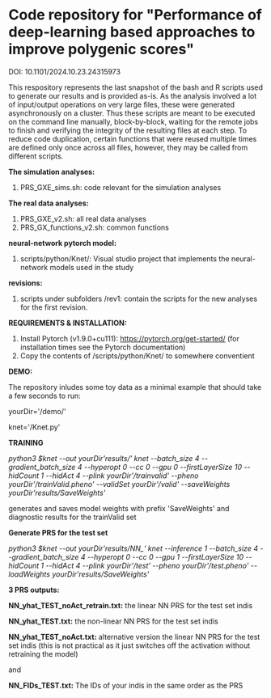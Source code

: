 
# Code repository for "Performance of deep-learning based approaches to improve polygenic scores"

DOI: 10.1101/2024.10.23.24315973

This respository represents the last snapshot of the bash and R scripts used to generate our results and is provided as-is. As the analysis involved a lot of input/output operations on very large files, these were generated asynchronously on a cluster. Thus these scripts are meant to be executed on the command line manually, block-by-block, waiting for the remote jobs to finish and verifying the integrity of the resulting files at each step. To reduce code duplication, certain functions that were reused multiple times are defined only once across all files, however, they may be called from different scripts.

**The simulation analyses:**
1. PRS_GXE_sims.sh: code relevant for the simulation analyses

**The real data analyses:**
1. PRS_GXE_v2.sh: all real data analyses
2. PRS_GX_functions_v2.sh: common functions

**neural-network pytorch model:**
1. scripts/python/Knet/: Visual studio project that implements the neural-network models used in the study

**revisions:**
1. scripts under subfolders /rev1: contain the scripts for the new analyses for the first revision.

**REQUIREMENTS & INSTALLATION:**
1. Install Pytorch (v1.9.0+cu111): https://pytorch.org/get-started/
(for installation times see the Pytorch documentation)
2. Copy the contents of /scripts/python/Knet/ to somewhere conventient

**DEMO:**

The repository inludes some toy data as a minimal example that should take a few seconds to run:

yourDir='<YOURPATH>/demo/'

knet='<YOURPATH>/Knet.py'

**TRAINING**

*python3 $knet --out $yourDir$'results/' knet --batch_size 4 --gradient_batch_size 4 --hyperopt 0 --cc 0 --gpu 0 --firstLayerSize 10 --hidCount 1 --hidAct 4 --plink $yourDir$'/trainvalid' --pheno $yourDir$'/trainValid.pheno' --validSet $yourDir$'/valid' --saveWeights $yourDir$'results/SaveWeights'*

generates and saves model weights with prefix 'SaveWeights' and diagnostic results for the trainValid set 

**Generate PRS for the test set**

*python3 $knet --out $yourDir$'results/NN_' knet --inference 1 --batch_size 4 --gradient_batch_size 4 --hyperopt 0 --cc 0 --gpu 1 --firstLayerSize 10 --hidCount 1 --hidAct 4 --plink $yourDir$'/test' --pheno $yourDir$'/test.pheno' --loadWeights $yourDir$'results/SaveWeights'*

**3 PRS outputs:**

**NN_yhat_TEST_noAct_retrain.txt:** the linear NN PRS for the test set indis

**NN_yhat_TEST.txt:** the non-linear NN PRS for the test set indis

**NN_yhat_TEST_noAct.txt:** alternative version the linear NN PRS for the test set indis (this is not practical as it just switches off the activation without retraining the model)

and

**NN_FIDs_TEST.txt:** The IDs of your indis in the same order as the PRS
